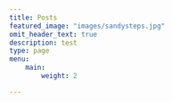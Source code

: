 ```yaml
---
title: Posts
featured_image: "images/sandysteps.jpg"
omit_header_text: true
description: test
type: page
menu: 
    main:
        weight: 2

---
```




